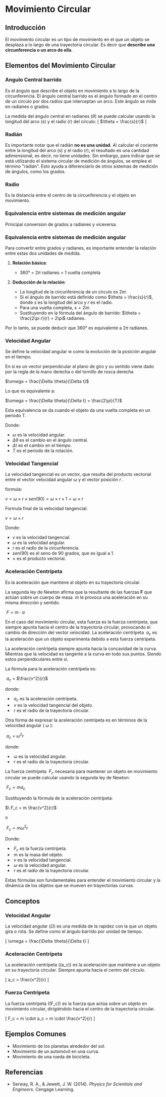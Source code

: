 # Movimiento Circular

## Introducción
El movimiento circular es un tipo de movimiento en el que un objeto se desplaza a lo largo de una trayectoria circular.
Es decir que **describe una circunferencia o un arco de ella**.


## Elementos del Movimiento Circular

### Angulo Central barrido
Es el ángulo que describe el objeto en movimiento a lo largo de la circunferencia. El ángulo central barrido es el ángulo formado en el centro de un círculo por dos radios que interceptan un arco. Este ángulo se mide en radianes o grados.

La medida del ángulo central en radianes ($\theta)$ se puede calcular usando la longitud del arco $(s)$ y el radio $(r)$ del círculo: [ $\theta = \frac{s}{r}$ ]


### Radián

Es importante notar que el radián **no es una unidad**. Al calcular el cociente entre la longitud del arco $(s)$ y el radio $(r)$, el resultado es una cantidad adimensional, es decir, no tiene unidades. Sin embargo, para indicar que se está utilizando el sistema circular de medición de ángulos, se emplea el término "radián". Esto ayuda a diferenciarlo de otros sistemas de medición de ángulos, como los grados.

### Radio
Es la distancia entre el centro de la circunferencia y el objeto en movimiento.

### Equivalencia entre sistemas de medición angular

Principal conversion de grados a radianes y viceversa.
### Equivalencia entre sistemas de medición angular

Para convertir entre grados y radianes, es importante entender la relación entre estas dos unidades de medida.

1. **Relación básica**:
    - 360° = 2$\pi$ radianes = 1 vuelta completa

2. **Deducción de la relación**:
    - La longitud de la circunferencia de un círculo es $2\pi r$.
    - Si el ángulo de barrido está definido como $\theta = \frac{s}{r}$, donde $s$ es la longitud del arco y $r$ es el radio.
    - Para una vuelta completa, $s = 2\pi r$.
    - Sustituyendo en la fórmula del ángulo de barrido: $\theta = \frac{2\pi r}{r} = 2\pi$ radianes.

Por lo tanto, se puede deducir que 360° es equivalente a $2\pi$ radianes.

### Velocidad Angular
Se define la velocidad angular w como la 
evolución de la posición angular en el 
tiempo.

En si es un vector perpendicular al plano de giro y su sentido
viene dado por la regla de la mano derecha o del tornillo de rosca derecha

 $\omega = \frac{\Delta \theta}{\Delta t}$

Lo que es equivalente a:

$\omega = \frac{\Delta \theta}{\Delta t} = \frac{2\pi}{T}$

Esta equivalencia se da cuando el objeto da una vuelta completa en un periodo T.


Donde:
- $\omega$ es la velocidad angular.
- $\Delta \theta$ es el cambio en el ángulo central.
- $\Delta t$ es el cambio en el tiempo.
- $T$ es el periodo de la rotación.


### Velocidad Tangencial

La velocidad tangencial es un vector, que resulta 
del producto vectorial entre el vector velocidad 
angular $\omega$ y el vector posición $r$ .

formula:

$v = \omega \times r \times sen(90) = \omega \times r \times 1 = \omega \times r$

Formula final de la velocidad tangencial:

$v = \omega \times r$

Donde:
- $v$ es la velocidad tangencial.
- $\omega$ es la velocidad angular.
- $r$ es el radio de la circunferencia.
- $sen(90)$ es el seno de 90 grados, que es igual a 1.
- $\times$ es el producto vectorial.


### Aceleración Centrípeta
Es la aceleración que mantiene al objeto en su trayectoria circular.

La segunda ley de Newton afirma que la resultante de las fuerzas $\mathbf{F}$ que actúan sobre 
un cuerpo de masa $\ m$  le provoca una aceleración en su misma dirección y sentido. 

$\ F = m \cdot a$

En el caso del movimiento circular, esta fuerza es la fuerza centrípeta, que siempre apunta hacia el centro de la trayectoria circular, provocando el cambio de dirección del vector velocidad. La aceleración centrípeta $\ a_c$ es la aceleración que un objeto experimenta debido a esta fuerza centrípeta.

La aceleración centrípeta siempre apunta hacia la concavidad de la curva. Mientras que la velocidad es tangente a la curva en todo sus puntos.
Siendo estos perpendiculares entre si.

La fórmula para la aceleración centrípeta es:

$\ a_c$ = $\frac{v^2}{r}$

donde:
- $\ a_c$ es la aceleración centrípeta.
- $\ v$ es la velocidad tangencial del objeto.
- $\ r$ es el radio de la trayectoria circular.

Otra forma de expresar la aceleración centrípeta es en términos de la velocidad angular \( $\omega$ \):

$\ a_c$ = $\omega^2 r$ 

donde:
- $\ \omega$ es la velocidad angular.
- $\ r$ es el radio de la trayectoria circular.

La fuerza centrípeta $\ F_c$ necesaria para mantener un objeto en movimiento circular se puede calcular usando la segunda ley de Newton:

$\ F_c = m a_c$

Sustituyendo la fórmula de la aceleración centrípeta:

$\ F_c = m \frac{v^2}{r}$

o

$\ F_c = m \omega^2 r$

Donde:
- $\ F_c$ es la fuerza centrípeta.
- $\ m$ es la masa del objeto.
- $\ v$ es la velocidad tangencial.
- $\ \omega$ es la velocidad angular.
- $\ r$ es el radio de la trayectoria circular.

Estas fórmulas son fundamentales para entender el movimiento circular y la dinámica de los objetos que se mueven en trayectorias curvas.

## Conceptos

### Velocidad Angular
La velocidad angular ($\Omega$) es una medida de la rapidez con la que un objeto gira o rota. Se define como el ángulo barrido por unidad de tiempo.

\[ \omega = \frac{\Delta \theta}{\Delta t} \]

### Aceleración Centripeta
La aceleración centrípeta (\(a_c\)) es la aceleración que mantiene a un objeto en su trayectoria circular. Siempre apunta hacia el centro del círculo.

\[ a_c = \frac{v^2}{r} \]

### Fuerza Centripeta
La fuerza centrípeta (\(F_c\)) es la fuerza que actúa sobre un objeto en movimiento circular, dirigiéndolo hacia el centro de la trayectoria circular.

\[ F_c = m \cdot a_c = m \cdot \frac{v^2}{r} \]

## Ejemplos Comunes
- Movimiento de los planetas alrededor del sol.
- Movimiento de un automóvil en una curva.
- Movimiento de una rueda de bicicleta.

## Referencias
- Serway, R. A., & Jewett, J. W. (2014). *Physics for Scientists and Engineers*. Cengage Learning.

